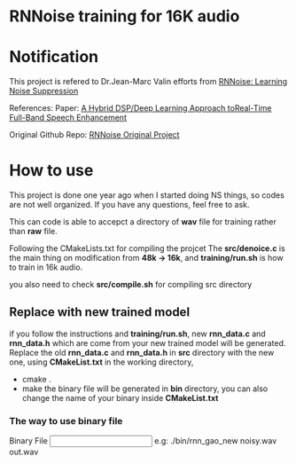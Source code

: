 
RNNoise training for 16K audio
==============================


Notification
============
This project is refered to Dr.Jean-Marc Valin efforts from [RNNoise: Learning Noise Suppression](https://people.xiph.org/~jm/demo/rnnoise/)

References:
Paper: [A Hybrid DSP/Deep Learning Approach toReal-Time Full-Band Speech Enhancement](https://jmvalin.ca/papers/rnnoise_mmsp2018.pdf)  

Original Github Repo: [RNNoise Original Project](https://github.com/xiph/rnnoise)


How to use
==========
This project is done one year ago when I started doing NS things, so codes are not well organized. If you have any questions, feel free to ask.

This can code is able to accepct a directory of __wav__ file for training rather than __raw__ file.

Following the CMakeLists.txt for compiling the projcet
The __src/denoice.c__ is the main thing on modification from __48k -> 16k__, and __training/run.sh__ is how to train in 16k audio. 

you also need to check __src/compile.sh__ for compiling src directory

## Replace with new trained model
if you follow the instructions and __training/run.sh__, new __rnn_data.c__ and __rnn_data.h__ which are come from your new trained model will be generated.
Replace the old __rnn_data.c__ and  __rnn_data.h__ in __src__ directory with the new one, using __CMakeList.txt__ in the working directory,
* cmake .
* make
the binary file will be generated in __bin__ directory, you can also change the name of your binary inside __CMakeList.txt__
### The way to use binary file
Binary File <Input Noisy File> <Output Path>
e.g: ./bin/rnn_gao_new noisy.wav out.wav

